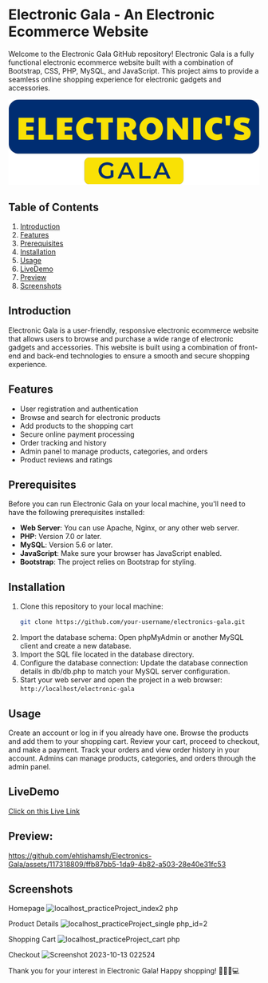 # Electronic Gala - An Electronic Ecommerce Website

Welcome to the Electronic Gala GitHub repository! Electronic Gala is a fully functional electronic ecommerce website built with a combination of Bootstrap, CSS, PHP, MySQL, and JavaScript. This project aims to provide a seamless online shopping experience for electronic gadgets and accessories.

![Electronic Gala Logo](images/logo.png)

## Table of Contents
1. [Introduction](#introduction)
2. [Features](#features)
3. [Prerequisites](#prerequisites)
4. [Installation](#installation)
5. [Usage](#usage)
6. [LiveDemo](#livedemo)
7. [Preview](#Preview)
8. [Screenshots](#screenshots)

## Introduction
Electronic Gala is a user-friendly, responsive electronic ecommerce website that allows users to browse and purchase a wide range of electronic gadgets and accessories. This website is built using a combination of front-end and back-end technologies to ensure a smooth and secure shopping experience.

## Features
- User registration and authentication
- Browse and search for electronic products
- Add products to the shopping cart
- Secure online payment processing
- Order tracking and history
- Admin panel to manage products, categories, and orders
- Product reviews and ratings

## Prerequisites
Before you can run Electronic Gala on your local machine, you'll need to have the following prerequisites installed:

- **Web Server**: You can use Apache, Nginx, or any other web server.
- **PHP**: Version 7.0 or later.
- **MySQL**: Version 5.6 or later.
- **JavaScript**: Make sure your browser has JavaScript enabled.
- **Bootstrap**: The project relies on Bootstrap for styling.

## Installation
1. Clone this repository to your local machine:
   ```bash
   git clone https://github.com/your-username/electronics-gala.git
2. Import the database schema: Open phpMyAdmin or another MySQL client and create a new database.
3. Import the SQL file located in the database directory.
4. Configure the database connection: Update the database connection details in db/db.php to match your MySQL server configuration.
5. Start your web server and open the project in a web browser:
   ```http://localhost/electronic-gala```
## Usage
Create an account or log in if you already have one.
Browse the products and add them to your shopping cart.
Review your cart, proceed to checkout, and make a payment.
Track your orders and view order history in your account.
Admins can manage products, categories, and orders through the admin panel.


## LiveDemo
[Click on this Live Link](https://electronics-gala-ecommerce.000webhostapp.com/)

## Preview:



https://github.com/ehtishamsh/Electronics-Gala/assets/117318809/ffb87bb5-1da9-4b82-a503-28e40e31fc53



## Screenshots

Homepage
![localhost_practiceProject_index2 php](https://github.com/EhtishamShah00/Electronics-Gala/assets/117318809/79f7bf0f-61c8-41b2-baaa-57c085c62867)

Product Details
![localhost_practiceProject_single php_id=2](https://github.com/EhtishamShah00/Electronics-Gala/assets/117318809/f11df967-0fd6-46ef-819a-b6144973c789)

Shopping Cart
![localhost_practiceProject_cart php](https://github.com/EhtishamShah00/Electronics-Gala/assets/117318809/a97d5b09-83ca-4a1f-8410-5341471d1669)

Checkout
![Screenshot 2023-10-13 022524](https://github.com/EhtishamShah00/Electronics-Gala/assets/117318809/7575ccc1-9f25-4670-bed7-03552855df19)


Thank you for your interest in Electronic Gala! Happy shopping! 🛒🔌📱💻
